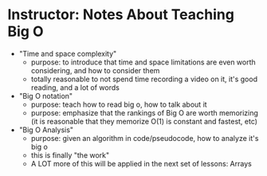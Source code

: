 # Instructor: Notes About Teaching Big O

- "Time and space complexity"
    - purpose: to introduce that time and space limitations are even worth considering, and how to consider them
    - totally reasonable to not spend time recording a video on it, it's good reading, and a lot of words
- "Big O notation"
    - purpose: teach how to read big o, how to talk about it
    - purpose: emphasize that the rankings of Big O are worth memorizing (it is reasonable that they memorize O(1) is constant and fastest, etc)
- "Big O Analysis"
    - purpose: given an algorithm in code/pseudocode, how to analyze it's big o
    - this is finally "the work"
    - A LOT more of this will be applied in the next set of lessons: Arrays
